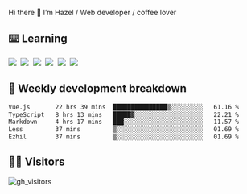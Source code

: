 
Hi there 👋 I’m Hazel / Web developer / coffee lover

## ⌨️ Learning

<samp>
 <a href="https://github.com/vuejs/core"><img src="https://api.iconify.design/logos:vue.svg" /></a>
  <a href="https://github.com/vuejs/core"><img src="https://api.iconify.design/logos:react.svg" /></a>
  <a href="https://github.com/solidjs/solid"><img src="https://api.iconify.design/logos:solidjs.svg" /></a>
  <a href="https://github.com/vitejs/vite"><img src="https://api.iconify.design/logos:vitejs.svg" /></a>
  <a href="https://github.com/microsoft/TypeScript"><img src="https://api.iconify.design/logos:typescript-icon.svg" /></a> 
  <a href="https://github.com/unocss/unocss"><img src="https://api.iconify.design/logos:unocss.svg" /></a>
  

</samp>


## 🦀 Weekly development breakdown

<!--START_SECTION:waka-->

```txt
Vue.js       22 hrs 39 mins  ███████████████▒░░░░░░░░░   61.16 %
TypeScript   8 hrs 13 mins   █████▓░░░░░░░░░░░░░░░░░░░   22.21 %
Markdown     4 hrs 17 mins   ███░░░░░░░░░░░░░░░░░░░░░░   11.57 %
Less         37 mins         ▒░░░░░░░░░░░░░░░░░░░░░░░░   01.69 %
Ezhil        37 mins         ▒░░░░░░░░░░░░░░░░░░░░░░░░   01.69 %
```

<!--END_SECTION:waka-->
## 👬🏻 Visitors

![gh_visitors](https://profile-counter.glitch.me/Hazel-Lin/count.svg)

